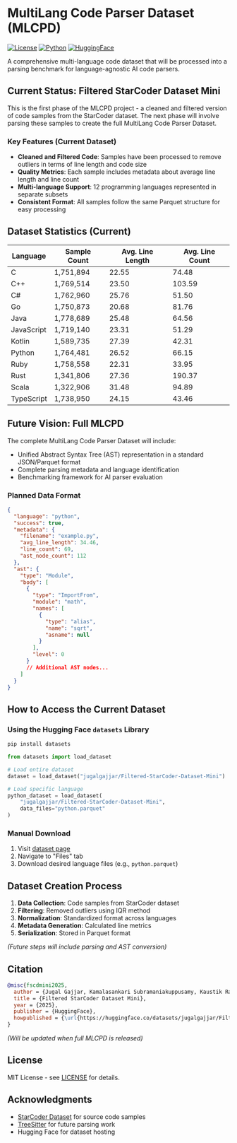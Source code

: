 # MultiLang Code Parser Dataset (MLCPD)

[![License](https://img.shields.io/badge/License-MIT-blue.svg)](https://opensource.org/licenses/MIT)
[![Python](https://img.shields.io/badge/python-3.11%2B-blue)](https://www.python.org/downloads/)
[![HuggingFace](https://img.shields.io/badge/%F0%9F%A4%97%20HuggingFace-Dataset-blue)](https://huggingface.co/datasets/jugalgajjar/Filtered-StarCoder-Dataset-Mini)

A comprehensive multi-language code dataset that will be processed into a parsing benchmark for language-agnostic AI code parsers.

## Current Status: Filtered StarCoder Dataset Mini

This is the first phase of the MLCPD project - a cleaned and filtered version of code samples from the StarCoder dataset. The next phase will involve parsing these samples to create the full MultiLang Code Parser Dataset.

### Key Features (Current Dataset)

- **Cleaned and Filtered Code**: Samples have been processed to remove outliers in terms of line length and code size
- **Quality Metrics**: Each sample includes metadata about average line length and line count
- **Multi-language Support**: 12 programming languages represented in separate subsets
- **Consistent Format**: All samples follow the same Parquet structure for easy processing

## Dataset Statistics (Current)

| Language   | Sample Count | Avg. Line Length | Avg. Line Count |
|------------|--------------|------------------|-----------------|
| C          | 1,751,894    | 22.55            | 74.48           |
| C++        | 1,769,514    | 23.50            | 103.59          |
| C#         | 1,762,960    | 25.76            | 51.50           |
| Go         | 1,750,873    | 20.68            | 81.76           |
| Java       | 1,778,689    | 25.48            | 64.56           |
| JavaScript | 1,719,140    | 23.31            | 51.29           |
| Kotlin     | 1,589,735    | 27.39            | 42.31           |
| Python     | 1,764,481    | 26.52            | 66.15           |
| Ruby       | 1,758,558    | 22.31            | 33.95           |
| Rust       | 1,341,806    | 27.36            | 190.37          |
| Scala      | 1,322,906    | 31.48            | 94.89           |
| TypeScript | 1,738,950    | 24.15            | 43.46           |

## Future Vision: Full MLCPD

The complete MultiLang Code Parser Dataset will include:

- Unified Abstract Syntax Tree (AST) representation in a standard JSON/Parquet format
- Complete parsing metadata and language identification
- Benchmarking framework for AI parser evaluation

### Planned Data Format

```json
{
  "language": "python",
  "success": true,
  "metadata": {
    "filename": "example.py",
    "avg_line_length": 34.46,
    "line_count": 69,
    "ast_node_count": 112
  },
  "ast": {
    "type": "Module",
    "body": [
      {
        "type": "ImportFrom",
        "module": "math",
        "names": [
          {
            "type": "alias",
            "name": "sqrt",
            "asname": null
          }
        ],
        "level": 0
      }
      // Additional AST nodes...
    ]
  }
}
```

## How to Access the Current Dataset

### Using the Hugging Face `datasets` Library

```bash
pip install datasets
```

```python
from datasets import load_dataset

# Load entire dataset
dataset = load_dataset("jugalgajjar/Filtered-StarCoder-Dataset-Mini")

# Load specific language
python_dataset = load_dataset(
    "jugalgajjar/Filtered-StarCoder-Dataset-Mini",
    data_files="python.parquet"
)
```

### Manual Download

1. Visit [dataset page](https://huggingface.co/datasets/jugalgajjar/Filtered-StarCoder-Dataset-Mini)
2. Navigate to "Files" tab
3. Download desired language files (e.g., `python.parquet`)

## Dataset Creation Process

1. **Data Collection**: Code samples from StarCoder dataset
2. **Filtering**: Removed outliers using IQR method
3. **Normalization**: Standardized format across languages
4. **Metadata Generation**: Calculated line metrics
5. **Serialization**: Stored in Parquet format  

*(Future steps will include parsing and AST conversion)*

## Citation

```bibtex
@misc{fscdmini2025,
  author = {Jugal Gajjar, Kamalasankari Subramaniakuppusamy, Kaustik Ranaware},
  title = {Filtered StarCoder Dataset Mini},
  year = {2025},
  publisher = {HuggingFace},
  howpublished = {\url{https://huggingface.co/datasets/jugalgajjar/Filtered-StarCoder-Dataset-Mini}}
}
```

*(Will be updated when full MLCPD is released)*

## License

MIT License - see [LICENSE](LICENSE) for details.

## Acknowledgments

- [StarCoder Dataset](https://github.com/bigcode-project/starcoder) for source code samples
- [TreeSitter](https://tree-sitter.github.io/tree-sitter/) for future parsing work
- Hugging Face for dataset hosting
